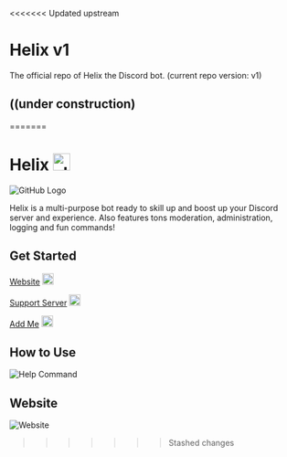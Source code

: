 <<<<<<< Updated upstream
# Helix v1
The official repo of Helix the Discord bot. (current repo version: v1)

## ((under construction)
=======
# Helix <img src="https://media.discordapp.net/attachments/850437588195999766/851617384976089138/98a55025fe82d92bb090008b0185c90b.webp" alt="alt text" width="30" height="30">
![GitHub Logo](https://images-ext-2.discordapp.net/external/cO1ijbNvQPAVIDgWUs2ES5supYbghET9-BNeQkFZGRU/https/media.discordapp.net/attachments/733828522400940075/783512735551848448/helixbanner.png?width=1260&height=591)

Helix is a multi-purpose bot ready to skill up and boost up your Discord server and experience. Also features tons moderation, administration, logging and fun commands!

## Get Started

[Website](https://crumberry.github.io/helixio/) <img src="https://media.discordapp.net/attachments/850437588195999766/851617384976089138/98a55025fe82d92bb090008b0185c90b.webp" alt="alt text" width="20" height="20">    

[Support Server](https://discord.gg/qBJkncfjKx) <img src="https://media.discordapp.net/attachments/850437588195999766/851617384976089138/98a55025fe82d92bb090008b0185c90b.webp" alt="alt text" width="20" height="20">   
 
[Add Me](https://discord.com/oauth2/authorize?scope=bot&client_id=723697439638290482&scope=bot&permissions=481684598) <img src="https://media.discordapp.net/attachments/850437588195999766/851617384976089138/98a55025fe82d92bb090008b0185c90b.webp" alt="alt text" width="20" height="20">
## How to Use

![Help Command](https://media.discordapp.net/attachments/850437588195999766/851616755462045716/unknown.png?width=500&height=657)

## Website
![Website](https://media.discordapp.net/attachments/850437588195999766/851619941589450804/unknown.png?width=1260&height=581) 
>>>>>>> Stashed changes

